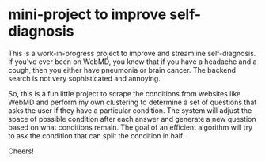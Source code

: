 # mini-project to improve self-diagnosis

This is a work-in-progress project to improve and streamline
self-diagnosis.  If you've ever been on WebMD, you know that
if you have a headache and a cough, then you either have
pneumonia or brain cancer.  The backend search is not very
sophisticated and annoying.  

So, this is a fun little project to scrape the conditions from
websites like WebMD and perform my own clustering to determine
a set of questions that asks the user if they have a particular
condition.  The system will adjust the space of possible condition 
after each answer and generate a new question based on what 
conditions remain.  The goal of an efficient algorithm will try 
to ask the condition that can split the condition in half.  

Cheers!
